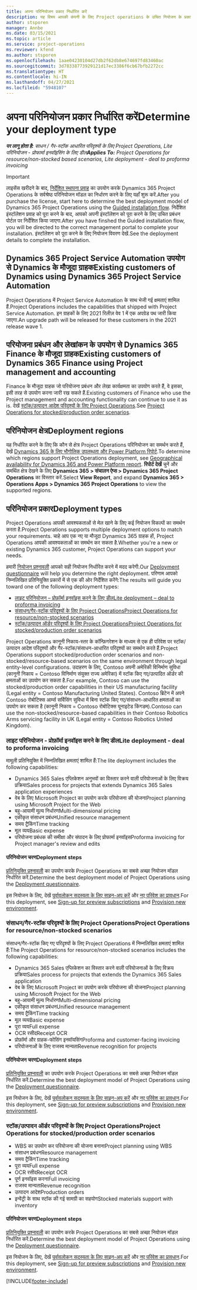 ```yaml
---
title: अपना परिनियोजन प्रकार निर्धारित करें
description: यह विषय आपकी कंपनी के लिए Project operations के उचित नियोजन के प्रकार को निर्धारित करने में आपकी मदद करने हेतु जानकारी प्रदान करता है.
author: stsporen
manager: Annbe
ms.date: 03/15/2021
ms.topic: article
ms.service: project-operations
ms.reviewer: kfend
ms.author: stsporen
ms.openlocfilehash: 1aae04230104d27db2f62db8e674697fd83460ac
ms.sourcegitcommit: 3d78338773929121d17ec3386f6cb67bfb2272cc
ms.translationtype: HT
ms.contentlocale: hi-IN
ms.lasthandoff: 04/27/2021
ms.locfileid: "5948107"
---
```

# <a name="determine-your-deployment-type"></a><span data-ttu-id="49dc3-103">अपना परिनियोजन प्रकार निर्धारित करें</span><span class="sxs-lookup"><span data-stu-id="49dc3-103">Determine your deployment type</span></span>

<span data-ttu-id="49dc3-104">_**पर लागू होता है:** साधन / गैर-स्टॉक आधारित परिदृश्यों के लिए Project Operations, Lite परिनियोजन - प्रोफार्मा इनवॉइसिंग के लिए डील_</span><span class="sxs-lookup"><span data-stu-id="49dc3-104">_**Applies To:** Project Operations for resource/non-stocked based scenarios, Lite deployment - deal to proforma invoicing_</span></span>

> [!IMPORTANT]
> <span data-ttu-id="49dc3-105">लाइसेंस खरीदने के बाद, [निर्देशित स्थापना प्रवाह](https://aka.ms/provisionprojectoperations) का उपयोग करके Dynamics 365 Project Operations के सर्वश्रेष्ठ परिनियोजन मॉडल का निर्धारण करने के लिए यहाँ शुरू करें.</span><span class="sxs-lookup"><span data-stu-id="49dc3-105">After you purchase the license, start here to determine the best deployment model of Dynamics 365 Project Operations using the [Guided installation flow](https://aka.ms/provisionprojectoperations).</span></span>
> <span data-ttu-id="49dc3-106">निर्देशित इंस्टॉलेशन प्रवाह को पूरा करने के बाद, आपको अपनी इंस्टॉलेशन को पूरा करने के लिए उचित प्रबंधन पोर्टल पर निर्देशित किया जाएगा.</span><span class="sxs-lookup"><span data-stu-id="49dc3-106">After you have finshed the Guided installation flow, you will be directed to the correct management portal to complete your installation.</span></span> <span data-ttu-id="49dc3-107">इंस्टॉलेशन को पूरा करने के लिए नियोजन विवरण देखें.</span><span class="sxs-lookup"><span data-stu-id="49dc3-107">See the deployment details to complete the installation.</span></span>


## <a name="existing-customers-of-dynamics-using-dynamics-365-project-service-automation"></a><span data-ttu-id="49dc3-108">Dynamics 365 Project Service Automation उपयोग से Dynamics के मौजूदा ग्राहक</span><span class="sxs-lookup"><span data-stu-id="49dc3-108">Existing customers of Dynamics using Dynamics 365 Project Service Automation</span></span>
<span data-ttu-id="49dc3-109">Project Operations में Project Service Automation के साथ भेजी गई क्षमताएं शामिल हैं.</span><span class="sxs-lookup"><span data-stu-id="49dc3-109">Project Operations includes the capabilities that shipped with Project Service Automation.</span></span> <span data-ttu-id="49dc3-110">इन ग्राहकों के लिए 2021 रिलीज़ वेव 1 में एक अपग्रेड पथ जारी किया जाएगा.</span><span class="sxs-lookup"><span data-stu-id="49dc3-110">An upgrade path will be released for these customers in the 2021 release wave 1.</span></span>

## <a name="existing-customers-of-dynamics-365-finance-using-project-management-and-accounting"></a><span data-ttu-id="49dc3-111">परियोजना प्रबंधन और लेखांकन के उपयोग से Dynamics 365 Finance के मौजूदा ग्राहक</span><span class="sxs-lookup"><span data-stu-id="49dc3-111">Existing customers of Dynamics 365 Finance using Project management and accounting</span></span> 

<span data-ttu-id="49dc3-112">Finance के मौजूदा ग्राहक जो परियोजना प्रबंधन और लेखा कार्यक्षमता का उपयोग करते हैं, वे इसका, इसी तरह से उपयोग करना जारी रख सकते हैं.</span><span class="sxs-lookup"><span data-stu-id="49dc3-112">Existing customers of Finance who use the Project management and accounting functionality can continue to use it as is.</span></span> <span data-ttu-id="49dc3-113">देखें [स्टॉक/उत्पादन आदेश परिदृश्यों के लिए Project Operations](#pma).</span><span class="sxs-lookup"><span data-stu-id="49dc3-113">See [Project Operations for stocked/production order scenarios](#pma).</span></span>


## <a name="deployment-regions"></a><span data-ttu-id="49dc3-114">परिनियोजन क्षेत्र</span><span class="sxs-lookup"><span data-stu-id="49dc3-114">Deployment regions</span></span>
<span data-ttu-id="49dc3-115">यह निर्धारित करने के लिए कि कौन से क्षेत्र Project Operations परिनियोजन का समर्थन करते हैं, देखें [Dynamics 365 के लिए भौगोलिक उपलब्धता और Power Platform रिपोर्ट](https://dynamics.microsoft.com/en-us/geographic-availability/).</span><span class="sxs-lookup"><span data-stu-id="49dc3-115">To determine which regions support Project Operations deployment, see [Geographical availability for Dynamics 365 and Power Platform report](https://dynamics.microsoft.com/en-us/geographic-availability/).</span></span> <span data-ttu-id="49dc3-116">**रिपोर्ट देखें** चुनें और समर्थित क्षेत्र देखने के लिए **Dynamics 365 > संचालन ऐप्स > Dynamics 365 Project Operations** का विस्तार करें.</span><span class="sxs-lookup"><span data-stu-id="49dc3-116">Select **View Report**, and expand **Dynamics 365 > Operations Apps > Dynamics 365 Project Operations** to view the supported regions.</span></span>

## <a name="deployment-types"></a><span data-ttu-id="49dc3-117">परिनियोजन प्रकार</span><span class="sxs-lookup"><span data-stu-id="49dc3-117">Deployment types</span></span>
<span data-ttu-id="49dc3-118">Project Operations आपकी आवश्यकताओं से मेल खाने के लिए कई नियोजन विकल्पों का समर्थन करता है.</span><span class="sxs-lookup"><span data-stu-id="49dc3-118">Project Operations supports multiple deployment options to match your requirements.</span></span> <span data-ttu-id="49dc3-119">चाहे आप एक नए या मौजूदा Dynamics 365 ग्राहक हों, Project Operations आपकी आवश्यकताओं का समर्थन कर सकता है.</span><span class="sxs-lookup"><span data-stu-id="49dc3-119">Whether you're a new or existing Dynamics 365 customer, Project Operations can support your needs.</span></span>

<span data-ttu-id="49dc3-120">हमारी [नियोजन प्रश्नावली](https://aka.ms/provisionprojectoperations) आपको सही नियोजन निर्धारित करने में मदद करेगी.</span><span class="sxs-lookup"><span data-stu-id="49dc3-120">Our [Deployment questionnaire](https://aka.ms/provisionprojectoperations) will help you determine the right deployment.</span></span> <span data-ttu-id="49dc3-121">परिणाम आपको निम्नलिखित प्रतिनियुक्ति प्रकारों में से एक की ओर निर्देशित करेंगे:</span><span class="sxs-lookup"><span data-stu-id="49dc3-121">The results will guide you toward one of the following deployment types:</span></span>

- [<span data-ttu-id="49dc3-122">लाइट परिनियोजन – प्रोफ़ॉर्मा इनवॉइस करने के लिए डील</span><span class="sxs-lookup"><span data-stu-id="49dc3-122">Lite deployment – deal to proforma invoicing</span></span>](#lite)
- [<span data-ttu-id="49dc3-123">संसाधन/गैर-स्टॉक परिदृश्यों के लिए Project Operations</span><span class="sxs-lookup"><span data-stu-id="49dc3-123">Project Operations for resource/non-stocked scenarios</span></span>](#integrated)
- [<span data-ttu-id="49dc3-124">स्टॉक/उत्पादन ऑर्डर परिदृश्यों के लिए Project Operations</span><span class="sxs-lookup"><span data-stu-id="49dc3-124">Project Operations for stocked/production order scenarios</span></span>](#pma)

<span data-ttu-id="49dc3-125">Project Operations कानूनी निकाय-स्तर के कॉन्फ़िगरेशन के माध्यम से एक ही परिवेश पर स्टॉक/उत्पादन आदेश परिदृश्यों और गैर-स्टॉक/संसाधन-आधारित परिदृश्यों का समर्थन करते हैं.</span><span class="sxs-lookup"><span data-stu-id="49dc3-125">Project Operations support stocked/production order scenarios and non-stocked/resource-based scenarios on the same environment through legal entity-level configurations.</span></span> <span data-ttu-id="49dc3-126">उदाहरण के लिए, Contoso अपनी अमेरिकी विनिर्माण सुविधा (कानूनी निकाय = Contoso विनिर्माण संयुक्त राज्य अमेरिका) में स्टॉक किए गए/उत्पादित ऑर्डर की क्षमताओं का उपयोग कर सकता है.</span><span class="sxs-lookup"><span data-stu-id="49dc3-126">For example, Contoso can use the stocked/production order capabilities in their US manufacturing facility (Legal entity = Contoso Manufacturing United States).</span></span> <span data-ttu-id="49dc3-127">Contoso ब्रिटेन में अपने Contoso रोबोटिक्स आर्म्स सर्विसिंग सुविधा में बिना स्टॉक किए गए/संसाधन-आधारित क्षमताओं का उपयोग कर सकता है (कानूनी निकाय = Contoso रोबोटिक्स यूनाइटेड किंगडम).</span><span class="sxs-lookup"><span data-stu-id="49dc3-127">Contoso can use the non-stocked/resource-based capabilities in their Contoso Robotics Arms servicing facility in UK (Legal entity = Contoso Robotics United Kingdom).</span></span>

### <a name="lite-deployment---deal-to-proforma-invoicing"></a><a  name="lite"></a><span data-ttu-id="49dc3-128">लाइट परिनियोजन - प्रोफ़ॉर्मा इनवॉइस करने के लिए डील</span><span class="sxs-lookup"><span data-stu-id="49dc3-128">Lite deployment - deal to proforma invoicing</span></span>

<span data-ttu-id="49dc3-129">मामूली प्रतिनियुक्ति में निम्नलिखित क्षमताएं शामिल हैं:</span><span class="sxs-lookup"><span data-stu-id="49dc3-129">The lite deployment includes the following capabilities:</span></span>

- <span data-ttu-id="49dc3-130">Dynamics 365 Sales एप्लिकेशन अनुभवों का विस्तार करने वाली परियोजनाओं के लिए विक्रय प्रक्रिया</span><span class="sxs-lookup"><span data-stu-id="49dc3-130">Sales process for projects that extends Dynamics 365 Sales application experiences</span></span>
- <span data-ttu-id="49dc3-131">वेब के लिए Microsoft Project का उपयोग करके परियोजना की योजना</span><span class="sxs-lookup"><span data-stu-id="49dc3-131">Project planning using Microsoft Project for the Web</span></span>
- <span data-ttu-id="49dc3-132">बहु-आयामी मूल्य निर्धारण</span><span class="sxs-lookup"><span data-stu-id="49dc3-132">Multi-dimensional pricing</span></span>
- <span data-ttu-id="49dc3-133">एकीकृत संसाधन प्रबंधन</span><span class="sxs-lookup"><span data-stu-id="49dc3-133">Unified resource management</span></span>
- <span data-ttu-id="49dc3-134">समय ट्रैकिंग</span><span class="sxs-lookup"><span data-stu-id="49dc3-134">Time tracking</span></span>
- <span data-ttu-id="49dc3-135">मूल व्यय</span><span class="sxs-lookup"><span data-stu-id="49dc3-135">Basic expense</span></span>
- <span data-ttu-id="49dc3-136">परियोजना प्रबंधक की समीक्षा और संपादन के लिए प्रोफार्मा इनवॉइस</span><span class="sxs-lookup"><span data-stu-id="49dc3-136">Proforma invoicing for Project manager's review and edits</span></span> 

#### <a name="deployment-steps"></a><span data-ttu-id="49dc3-137">परिनियोजन चरण</span><span class="sxs-lookup"><span data-stu-id="49dc3-137">Deployment steps</span></span>
<span data-ttu-id="49dc3-138">[प्रतिनियुक्ति प्रश्नावली](https://aka.ms/provisionprojectoperations) का उपयोग करके Project Operations का सबसे अच्छा नियोजन मॉडल निर्धारित करें.</span><span class="sxs-lookup"><span data-stu-id="49dc3-138">Determine the best deployment model of Project Operations using the [Deployment questionnaire](https://aka.ms/provisionprojectoperations).</span></span>

<span data-ttu-id="49dc3-139">इस नियोजन के लिए, देखें [पूर्वावलोकन सदस्यता के लिए साइन-अप करें](lite-preview-subscription-sign-up.md) और [नए परिवेश का प्रावधान](lite-deployment.md).</span><span class="sxs-lookup"><span data-stu-id="49dc3-139">For this deployment, see [Sign-up for preview subscriptions](lite-preview-subscription-sign-up.md) and [Provision new environment](lite-deployment.md).</span></span> 


### <a name="project-operations-for-resourcenon-stocked-scenarios"></a><a name="integrated"></a><span data-ttu-id="49dc3-140">संसाधन/गैर-स्टॉक परिदृश्यों के लिए Project Operations</span><span class="sxs-lookup"><span data-stu-id="49dc3-140">Project Operations for resource/non-stocked scenarios</span></span>
<span data-ttu-id="49dc3-141">संसाधन/गैर-स्टॉक किए गए परिदृश्यों के लिए Project Operations में निम्नलिखित क्षमताएं शामिल हैं:</span><span class="sxs-lookup"><span data-stu-id="49dc3-141">The Project Operations for resource/non-stocked scenarios includes the following capabilities:</span></span>
 
- <span data-ttu-id="49dc3-142">Dynamics 365 Sales एप्लिकेशन का विस्तार करने वाली परियोजनाओं के लिए विक्रय प्रक्रिया</span><span class="sxs-lookup"><span data-stu-id="49dc3-142">Sales process for projects that extends the Dynamics 365 Sales application</span></span>
- <span data-ttu-id="49dc3-143">वेब के लिए Microsoft Project का उपयोग करके परियोजना की योजना</span><span class="sxs-lookup"><span data-stu-id="49dc3-143">Project planning using Microsoft Project for the Web</span></span>
- <span data-ttu-id="49dc3-144">बहु-आयामी मूल्य निर्धारण</span><span class="sxs-lookup"><span data-stu-id="49dc3-144">Multi-dimensional pricing</span></span>
- <span data-ttu-id="49dc3-145">एकीकृत संसाधन प्रबंधन</span><span class="sxs-lookup"><span data-stu-id="49dc3-145">Unified resource management</span></span>
- <span data-ttu-id="49dc3-146">समय ट्रैकिंग</span><span class="sxs-lookup"><span data-stu-id="49dc3-146">Time tracking</span></span>
- <span data-ttu-id="49dc3-147">मूल व्यय</span><span class="sxs-lookup"><span data-stu-id="49dc3-147">Basic expense</span></span>
- <span data-ttu-id="49dc3-148">पूरा व्यय</span><span class="sxs-lookup"><span data-stu-id="49dc3-148">Full expense</span></span>
- <span data-ttu-id="49dc3-149">OCR रसीद</span><span class="sxs-lookup"><span data-stu-id="49dc3-149">Receipt OCR</span></span>
- <span data-ttu-id="49dc3-150">प्रोफ़ॉर्मा और ग्राहक-फोसिंग इनवॉयसिंग</span><span class="sxs-lookup"><span data-stu-id="49dc3-150">Proforma and customer-facing invoicing</span></span> 
- <span data-ttu-id="49dc3-151">परियोजनाओं के लिए राजस्व मान्यता</span><span class="sxs-lookup"><span data-stu-id="49dc3-151">Revenue recognition for projects</span></span>

#### <a name="deployment-steps"></a><span data-ttu-id="49dc3-152">परिनियोजन चरण</span><span class="sxs-lookup"><span data-stu-id="49dc3-152">Deployment steps</span></span>
<span data-ttu-id="49dc3-153">[प्रतिनियुक्ति प्रश्नावली](https://aka.ms/provisionprojectoperations) का उपयोग करके Project Operations का सबसे अच्छा नियोजन मॉडल निर्धारित करें.</span><span class="sxs-lookup"><span data-stu-id="49dc3-153">Determine the best deployment model of Project Operations using the [Deployment questionnaire](https://aka.ms/provisionprojectoperations).</span></span>

<span data-ttu-id="49dc3-154">इस नियोजन के लिए, देखें [पूर्वावलोकन सदस्यता के लिए साइन-अप करें](resource-sign-up-preview-subscription.md) और [नए परिवेश का प्रावधान](resource-provision-new-environment.md).</span><span class="sxs-lookup"><span data-stu-id="49dc3-154">For this deployment, see [Sign-up for preview subscriptions](resource-sign-up-preview-subscription.md) and [Provision new environment](resource-provision-new-environment.md).</span></span> 


### <a name="project-operations-for-stockedproduction-order-scenarios"></a><a name="pma"></a><span data-ttu-id="49dc3-155">स्टॉक/उत्पादन ऑर्डर परिदृश्यों के लिए Project Operations</span><span class="sxs-lookup"><span data-stu-id="49dc3-155">Project Operations for stocked/production order scenarios</span></span>

- <span data-ttu-id="49dc3-156">WBS का उपयोग कर परियोजना की योजना बनाना</span><span class="sxs-lookup"><span data-stu-id="49dc3-156">Project planning using WBS</span></span>
- <span data-ttu-id="49dc3-157">संसाधन प्रबंधन</span><span class="sxs-lookup"><span data-stu-id="49dc3-157">Resource management</span></span>
- <span data-ttu-id="49dc3-158">समय ट्रैकिंग</span><span class="sxs-lookup"><span data-stu-id="49dc3-158">Time tracking</span></span>
- <span data-ttu-id="49dc3-159">पूरा व्यय</span><span class="sxs-lookup"><span data-stu-id="49dc3-159">Full expense</span></span>
- <span data-ttu-id="49dc3-160">OCR रसीद</span><span class="sxs-lookup"><span data-stu-id="49dc3-160">Receipt OCR</span></span>
- <span data-ttu-id="49dc3-161">पूर्ण इनवॉइस करना</span><span class="sxs-lookup"><span data-stu-id="49dc3-161">Full invoicing</span></span>
- <span data-ttu-id="49dc3-162">राजस्व मान्यता</span><span class="sxs-lookup"><span data-stu-id="49dc3-162">Revenue recognition</span></span>
- <span data-ttu-id="49dc3-163">उत्पादन आदेश</span><span class="sxs-lookup"><span data-stu-id="49dc3-163">Production orders</span></span>
- <span data-ttu-id="49dc3-164">इन्वेंट्री के साथ स्टॉक की गई सामग्री का सहयोग</span><span class="sxs-lookup"><span data-stu-id="49dc3-164">Stocked materials support with inventory</span></span>

#### <a name="deployment-steps"></a><span data-ttu-id="49dc3-165">परिनियोजन चरण</span><span class="sxs-lookup"><span data-stu-id="49dc3-165">Deployment steps</span></span>
<span data-ttu-id="49dc3-166">[प्रतिनियुक्ति प्रश्नावली](https://aka.ms/provisionprojectoperations) का उपयोग करके Project Operations का सबसे अच्छा नियोजन मॉडल निर्धारित करें.</span><span class="sxs-lookup"><span data-stu-id="49dc3-166">Determine the best deployment model of Project Operations using the [Deployment questionnaire](https://aka.ms/provisionprojectoperations).</span></span>

<span data-ttu-id="49dc3-167">इस नियोजन के लिए, देखें [पूर्वावलोकन सदस्यता के लिए साइन-अप करें](/dynamics365/fin-ops-core/dev-itpro/dev-tools/sign-up-preview-subscription?toc=%2fdynamics365%2ffinance%2ftoc.json) और [नए परिवेश का प्रावधान](/dynamics365/fin-ops-core/dev-itpro/deployment/deploy-demo-environment?toc=%2fdynamics365%2ffinance%2ftoc.json).</span><span class="sxs-lookup"><span data-stu-id="49dc3-167">For this deployment, see [Sign-up for preview subscriptions](/dynamics365/fin-ops-core/dev-itpro/dev-tools/sign-up-preview-subscription?toc=%2fdynamics365%2ffinance%2ftoc.json) and [Provision new environment](/dynamics365/fin-ops-core/dev-itpro/deployment/deploy-demo-environment?toc=%2fdynamics365%2ffinance%2ftoc.json).</span></span> 



[!INCLUDE[footer-include](../includes/footer-banner.md)]